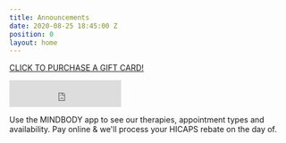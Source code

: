 ```yaml
---
title: Announcements
date: 2020-08-25 18:45:00 Z
position: 0
layout: home
---
```


[CLICK TO PURCHASE A GIFT CARD!](https://clients.mindbodyonline.com/classic/ws?studioid=23881&stype=42)

<iframe id="getOurApp" scrolling="no" allowtransparency="true" src="https://clients.mindbodyonline.com/connect/appbutton?siteID=23881&linkSourceID=10" style="border: none; width: 200px; height: 48px;"></iframe>

Use the MINDBODY app to see our therapies, appointment types and availability. Pay online & we'll process your HICAPS rebate on the day of.